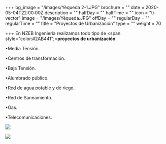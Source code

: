 +++
bg_image = "/images/Yéqueda 2-1.JPG"
brochure = ""
date = 2020-05-04T22:00:00Z
description = ""
halfDay = ""
halfTime = ""
icon = "ti-vector"
image = "/images/Yéqueda.JPG"
offDay = ""
regularDay = ""
regularTime = ""
title = "Proyectos de Urbanización"
type = ""
weight = 70

+++
En NZEB Ingeniería realizamos todo tipo de <span style="color:#2AB441";>**proyectos de urbanización**.</span>

•Media Tensión.

•Centros de transformación.

•Baja Tensión.

•Alumbrado público.

•Red de agua potable y de riego.

•Red de Saneamiento.

•Gas.

•Telecomunicaciones.

![](/images/CartujaBaja.JPG)

![](/images/ActurII.JPG)
